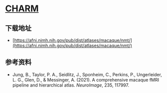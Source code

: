 # [CHARM](https://afni.nimh.nih.gov/pub/dist/doc/htmldoc/nonhuman/macaque_tempatl/atlas_charm.html)

## 下载地址

* [https://afni.nimh.nih.gov/pub/dist/atlases/macaque/nmt/](https://afni.nimh.nih.gov/pub/dist/atlases/macaque/nmt/)

## 参考资料

* Jung, B., Taylor, P. A., Seidlitz, J., Sponheim, C., Perkins, P., Ungerleider, L. G., Glen, D., & Messinger, A. (2021). A comprehensive macaque fMRI pipeline and hierarchical atlas. *NeuroImage*, 235, 117997.
